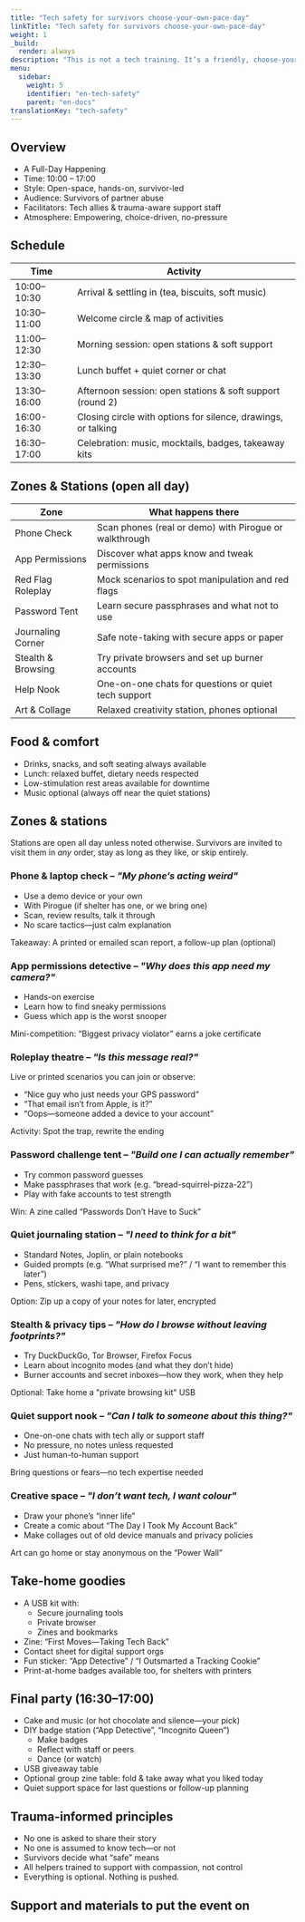 ```yaml
---
title: "Tech safety for survivors choose-your-own-pace-day"
linkTitle: "Tech safety for survivors choose-your-own-pace-day"
weight: 1
_build:
  render: always
description: "This is not a tech training. It’s a friendly, choose-your-own-pace day where survivors can explore tools, learn skills, and restore digital confidence—on their own terms. Whether someone wants to scan their device, ask one quiet question, or draw a comic about their least favourite app—this day holds space for it all."
menu:
  sidebar:
    weight: 5
    identifier: "en-tech-safety"
    parent: "en-docs"
translationKey: "tech-safety"
---
```


## Overview

- A Full-Day Happening
- Time: 10:00 – 17:00
- Style: Open-space, hands-on, survivor-led
- Audience: Survivors of partner abuse
- Facilitators: Tech allies & trauma-aware support staff
- Atmosphere: Empowering, choice-driven, no-pressure

## Schedule

| Time        | Activity                                                      |
|-------------|---------------------------------------------------------------|
| 10:00–10:30 | Arrival & settling in (tea, biscuits, soft music)             |
| 10:30–11:00 | Welcome circle & map of activities                            |
| 11:00–12:30 | Morning session: open stations & soft support                 |
| 12:30–13:30 | Lunch buffet + quiet corner or chat                           |
| 13:30–16:00 | Afternoon session: open stations & soft support (round 2)     |
| 16:00-16:30 | Closing circle with options for silence, drawings, or talking |
| 16:30–17:00 | Celebration: music, mocktails, badges, takeaway kits          |

## Zones & Stations (open all day)

| Zone               | What happens there                                     |
|--------------------|--------------------------------------------------------|
| Phone Check        | Scan phones (real or demo) with Pirogue or walkthrough |
| App Permissions    | Discover what apps know and tweak permissions          |
| Red Flag Roleplay  | Mock scenarios to spot manipulation and red flags      |
| Password Tent      | Learn secure passphrases and what not to use           |
| Journaling Corner  | Safe note-taking with secure apps or paper             |
| Stealth & Browsing | Try private browsers and set up burner accounts        |
| Help Nook          | One-on-one chats for questions or quiet tech support   |
| Art & Collage      | Relaxed creativity station, phones optional            |

## Food & comfort

* Drinks, snacks, and soft seating always available
* Lunch: relaxed buffet, dietary needs respected
* Low-stimulation rest areas available for downtime
* Music optional (always off near the quiet stations)

## Zones & stations

Stations are open all day unless noted otherwise. Survivors are invited to visit them in *any* order, stay as long as they like, or skip entirely.

### Phone & laptop check – *"My phone’s acting weird"*

* Use a demo device or your own
* With Pirogue (if shelter has one, or we bring one)
* Scan, review results, talk it through
* No scare tactics—just calm explanation

Takeaway: A printed or emailed scan report, a follow-up plan (optional)

### App permissions detective – *"Why does this app need my camera?"*

* Hands-on exercise
* Learn how to find sneaky permissions
* Guess which app is the worst snooper

Mini-competition: “Biggest privacy violator” earns a joke certificate

### Roleplay theatre – *"Is this message real?"*

Live or printed scenarios you can join or observe:

* “Nice guy who just needs your GPS password”
* “That email isn’t from Apple, is it?”
* “Oops—someone added a device to your account”

Activity: Spot the trap, rewrite the ending

### Password challenge tent – *"Build one I can actually remember"*

* Try common password guesses
* Make passphrases that work (e.g. “bread-squirrel-pizza-22”)
* Play with fake accounts to test strength

Win: A zine called “Passwords Don’t Have to Suck”

### Quiet journaling station – *"I need to think for a bit"*

* Standard Notes, Joplin, or plain notebooks
* Guided prompts (e.g. “What surprised me?” / “I want to remember this later”)
* Pens, stickers, washi tape, and privacy

Option: Zip up a copy of your notes for later, encrypted

### Stealth & privacy tips – *"How do I browse without leaving footprints?"*

* Try DuckDuckGo, Tor Browser, Firefox Focus
* Learn about incognito modes (and what they don’t hide)
* Burner accounts and secret inboxes—how they work, when they help

Optional: Take home a "private browsing kit" USB

### Quiet support nook – *"Can I talk to someone about this thing?"*

* One-on-one chats with tech ally or support staff
* No pressure, no notes unless requested
* Just human-to-human support

Bring questions or fears—no tech expertise needed

### Creative space – *"I don’t want tech, I want colour"*

* Draw your phone’s “inner life”
* Create a comic about “The Day I Took My Account Back”
* Make collages out of old device manuals and privacy policies

Art can go home or stay anonymous on the “Power Wall”

## Take-home goodies

* A USB kit with:
  * Secure journaling tools
  * Private browser
  * Zines and bookmarks
* Zine: “First Moves—Taking Tech Back”
* Contact sheet for digital support orgs
* Fun sticker: “App Detective” / “I Outsmarted a Tracking Cookie”
* Print-at-home badges available too, for shelters with printers

## Final party (16:30–17:00)

* Cake and music (or hot chocolate and silence—your pick)
* DIY badge station (“App Detective”, “Incognito Queen”)
  * Make badges
  * Reflect with staff or peers
  * Dance (or watch)
* USB giveaway table
* Optional group zine table: fold & take away what you liked today
* Quiet support space for last questions or follow-up planning

## Trauma-informed principles

* No one is asked to share their story
* No one is assumed to know tech—or not
* Survivors decide what “safe” means
* All helpers trained to support with compassion, not control
* Everything is optional. Nothing is pushed.

## Support and materials to put the event on
